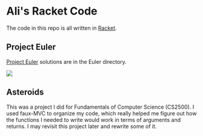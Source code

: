 # Ali's Racket Code

The code in this repo is all written in [Racket](http://racket-lang.org).

## Project Euler ##
[Project Euler](http://projecteuler.net) solutions are in the Euler directory.

![](http://projecteuler.net/profile/AliUkani.png)

## Asteroids  
This was a project I did for Fundamentals of Computer Science (CS2500). I used faux-MVC to organize my code, which really helped me figure out how the functions I needed to write would work in terms of arguments and returns. I may revisit this project later and rewrite some of it.
